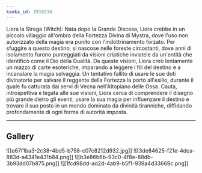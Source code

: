 ```yaml
---
kanka_id: 1919234
---
```


Liora la Strega (Witch): Nata dopo la Grande Discesa, Liora crebbe in un piccolo villaggio all'ombra della Fortezza Divina di Mystra, dove l'uso non autorizzato della magia era punito con l'indottrinamento forzato. Per sfuggire a questo destino, si nascose nelle foreste circostanti, dove anni di isolamento furono punteggiati da visioni criptiche inviatele da un'entità che identificò come il Dio della Dualità. Da queste visioni, Liora creò lentamente un mazzo di carte esoteriche, imparando a leggere i fili del destino e a incanalare la magia selvaggia. Un tentativo fallito di usare le sue doti divinatorie per salvare il reggente della Fortezza la portò all'esilio, durante il quale fu catturata dai servi di Vecna nell'Altopiano delle Ossa. Cauta, introspettiva e legata alle sue visioni, Liora cerca di comprendere il disegno più grande dietro gli eventi, usare la sua magia per influenzare il destino e trovare il suo posto in un mondo dominato da divinità tiranniche, diffidando profondamente di ogni forma di autorità imposta.

***
## Gallery
![[e67f1ba3-2c38-4bd5-b758-c07c8212d932.jpg]]
![[3de84625-f21e-4dca-883d-a4341e431b84.png]]
![[b3e86b6b-93c0-4f8e-88db-3b93dd07b875.png]]
![[1fcd98dd-ad2d-4ab9-b5f1-939a4d33669c.png]]